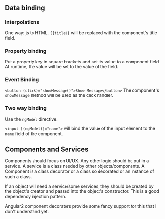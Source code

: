 ## Data binding

### Interpolations
One way: js to HTML. `{{title}}` will be replaced with the component's title field.

### Property binding
Put a property key in square brackets and set its value to a component field. At runtime, the value will be set to the value of the field.

### Event Binding
`<button (click)="showMessage()">Show Message</button>` The component's `showMessage` method will be used as the click handler.

### Two way binding
Use the `ngModel` directive.

`<input [(ngModel)]="name">` will bind the value of the input element to the `name` field of the component.

## Components and Services
Components should focus on UI/UX. Any other logic should be put in a service. A service is a class needed by other objects/components. A Component is a class decorator or a class so decorated or an instance of such a class.

If an object will need a service/some services, they should be created by the object's creator and passed into the object's constructor. This is a good dependency injection pattern.

Angular2 component decorators provide some fancy support for this that I don't understand yet.



